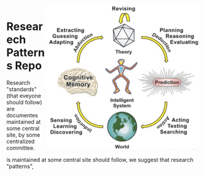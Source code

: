 <img  width=400 align=right src="/etc/img/tion.png">

# Researech Patterns Repo

Research "standards"  (that eveyone should follow) are documentes maintained at some central site, by some centralized committee.

is maintained at some central site should follow, we suggest that research "patterns", 
